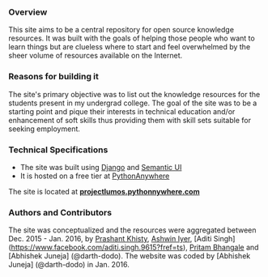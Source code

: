 ### Overview
This site aims to be a central repository for open source knowledge resources. It was built with the goals of helping those people who want to learn things but are clueless where to start and feel overwhelmed by the sheer volume of resources available on the Internet.

### Reasons for building it
The site's primary objective was to list out the knowledge resources for the students present in my undergrad college. The goal of the site was to be a starting point and pique their interests in technical education and/or enhancement of soft skills thus providing them with skill sets suitable for seeking employment. 

### Technical Specifications
* The site was built using [Django](https://github.com/django/django) and [Semantic UI](https://github.com/Semantic-Org/Semantic-UI)
* It is hosted on a free tier at [PythonAnywhere](https://www.pythonanywhere.com/)


The site is located at **[projectlumos.pythonnywhere.com](http://projectlumos.pythonanywhere.com/)**

### Authors and Contributors
The site was conceptualized and the resources were aggregated between Dec. 2015 - Jan. 2016, by [Prashant Khisty](https://www.facebook.com/pvkhisty?fref=ts), [Ashwin Iyer](https://www.facebook.com/shwnyr?fref=ts), [Aditi Singh] (https://www.facebook.com/aditi.singh.9615?fref=ts), [Pritam Bhangale](https://www.facebook.com/pritam.bhangale?fref=ts) and [Abhishek Juneja] (@darth-dodo). 
The website was coded by [Abhishek Juneja] (@darth-dodo) in Jan. 2016.

